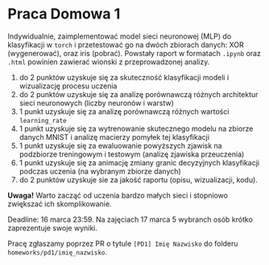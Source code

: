 # Praca Domowa 1

Indywidualnie, zaimplementować model sieci neuronowej (MLP) do klasyfikacji w `torch` i przetestować go na dwóch zbiorach danych: XOR (wygenerować), oraz iris (pobrać). Powstały raport w formatach `.ipynb` oraz `.html` powinien zawierać wionski z przeprowadzonej analizy.
1. do 2 punktów uzyskuje się za skuteczność klasyfikacji modeli i wizualizację procesu uczenia
2. do 2 punktów uzyskuje się za analizę porównawczą różnych architektur sieci neuronowych (liczby neuronów i warstw)
3. 1 punkt uzyskuje się za analizę porównawczą różnych wartości `learning_rate` 
4. 1 punkt uzyskuje się za wytrenowanie skutecznego modelu na zbiorze danych MNIST i analizę macierzy pomyłek tej klasyfikacji
5. 1 punkt uzyskuje się za ewaluowanie powyższych zjawisk na podzbiorze treningowym i testowym (analizę zjawiska przeuczenia)
6. 1 punkt uzyskuje się za animację zmiany granic decyzyjnych klasyfikacji podczas uczenia (na wybranym zbiorze danych)
7. do 2 punktów uzyskuje sie za jakość raportu (opisu, wizualizacji, kodu).

**Uwaga!** Warto zacząć od uczenia bardzo małych sieci i stopniowo zwiększać ich skomplikowanie.

Deadline: 16 marca 23:59. Na zajęciach 17 marca 5 wybranch osób krótko zaprezentuje swoje wyniki.

Pracę zgłaszamy poprzez PR o tytule `[PD1] Imię Nazwisko` do folderu `homeworks/pd1/imię_nazwisko`.
